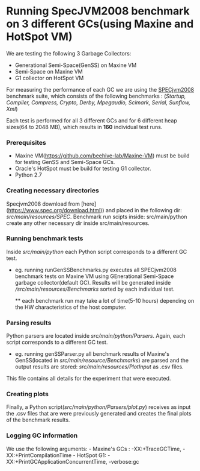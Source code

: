 # Running SpecJVM2008 benchmark on 3 different GCs(using Maxine and HotSpot VM)

We are testing the following 3 Garbage Collectors:

  - Generational Semi-Space(GenSS) on Maxine VM
  - Semi-Space on Maxine VM
  - G1 collector on HotSpot VM

For measuring the performance of each GC we are using the [SPECjvm2008](https://www.spec.org/jvm2008/) benchmark suite, which consists of the following benchmarks :
  (*Startup, Compiler, Compress, Crypto, Derby, Mpegaudio, Scimark, Serial, Sunflow, Xml*)

Each test is performed for all 3 different GCs and for 6 different heap sizes(64 to 2048 MB), which results in **160** 
individual test runs.

### Prerequisites

 - Maxine VM(https://github.com/beehive-lab/Maxine-VM) must be build for testing GenSS and Semi-Space GCs.
 - Oracle's HotSpot must be build for testing G1 collector.
 - Python 2.7

### Creating necessary directories

Specjvm2008 download from [here] (https://www.spec.org/download.html)) and placed in the following dir: *src/main/resources/SPEC*. Benchmark run scipts inside:  src/main/python create any other necessary dir inside src/main/resources.

### Running benchmark tests

Inside *src/main/python* each Python script corresponds to a different GC test.

 - eg. running runGenSSBenchmarks.py executes all SPECjvm2008 benchmark tests on Maxine VM using GEnerational Semi-Space garbage
   collector(default GC). Results will be generated inside */src/main/resources/Benchmarks* sorted by each individual test.
   
   ** each benchmark run may take a lot of time(5-10 hours) depending on the HW characteristics of the host computer.
   
### Parsing results

  Python parsers are located inside *src/main/python/Parsers*. Again, each script corresponds to a different GC test.
  
  - eg. running genSSParser.py all benchmark results of Maxine's GenSS(located in *src/main/resource/Benchmarks*) are parsed
  and the output results are stored: *src/main/resources/PlotInput* as .csv files.
  
  This file contains all details for the experiment that were executed.
  
### Creating plots

  Finally, a Python script(*src/main/python/Parsers/plot.py*) receives as input the .csv files that are were previously generated and creates the final plots of the benchmark results.  
  
### Logging GC information
  We use the following arguments:
    - Maxine's GCs : -XX:+TraceGCTime, -XX:+PrintCompilationTime
    - HotSpot G1: -XX:+PrintGCApplicationConcurrentTime, -verbose:gc
